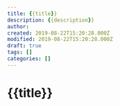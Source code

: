 ```yaml
---
title: {{title}}
description: {{description}}
author: 
created: 2019-08-22T15:20:28.000Z
modified: 2019-08-22T15:20:28.000Z
draft: true
tags: []
categories: []
---
```


# {{title}}
